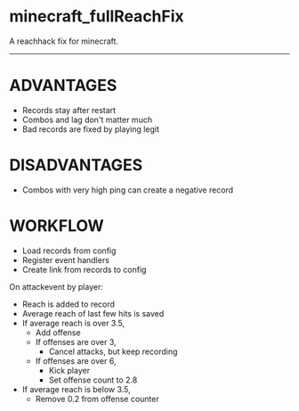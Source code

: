 # minecraft_fullReachFix
A reachhack fix for minecraft.

------

ADVANTAGES
==========

- Records stay after restart
- Combos and lag don't matter much
- Bad records are fixed by playing legit

DISADVANTAGES
=============

- Combos with very high ping can create a negative record

WORKFLOW
========

- Load records from config
- Register event handlers
- Create link from records to config

On attackevent by player:

- Reach is added to record
- Average reach of last few hits is saved
- If average reach is over 3.5, 
  - Add offense
  - If offenses are over 3,
    - Cancel attacks, but keep recording
  - If offenses are over 6,
    - Kick player
    - Set offense count to 2.8
- If average reach is below 3.5,
  - Remove 0.2 from offense counter
